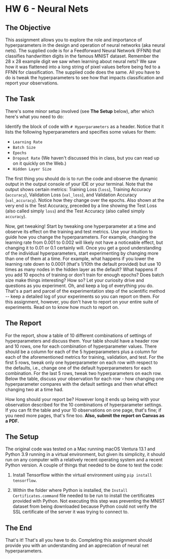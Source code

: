 # HW 6 - Neural Nets


## The Objective

This assignment allows you to explore the role and importance of hyperparameters in the design and operation of neural networks (aka neural nets). The supplied code is for a Feedforward Neural Network (FFNN) that classifies handwritten digits in the famous MNIST dataset. Remember the 28 x 28 example digit we saw when learning about neural nets? We saw how it was flattened into a long string of pixel values before being fed to a FFNN for classification. The supplied code does the same. All you have to do is tweak the hyperparameters to see how that impacts classification and report your observations. 


## The Task

There's some minor setup involved (see **The Setup** below), after which here's what you need to do:

Identify the block of code with `# Hyperparameters` as a header. Notice that it lists the following hyperparameters and specifies some values for them:

* `Learning Rate`
* `Batch Size`
* `Epochs`
* `Dropout Rate` (We haven't discussed this in class, but you can read up on it quickly on the Web.)
* `Hidden Layer Size`

The first thing you should do is to run the code and observe the dynamic output in the output console of your IDE or your terminal. Note that the output shows certain metrics: Training Loss (`loss`), Training Accuracy (`accuracy`), Validation Loss (`val_loss`), and Validation Accuracy (`val_accuracy`). Notice how they change over the epochs. Also shown at the very end is the Test Accuracy, preceded by a line showing the Test Loss (also called simply `loss`) and the Test Accuracy (also called simply `accuracy`).

Now, get tweaking! Start by tweaking one hyperparameter at a time and observe its effect on the training and test metrics. Use your intuition to guide how you change the hyperparameters. For example, changing the learning rate from 0.001 to 0.002 will likely not have a noticeable effect, but changing it to 0.01 or 0.1 certainly will. Once you get a good understanding of the individual hyperparameters, start experimenting by changing more than one of them at a time. For example, what happens if you lower the learning rate down to 0.0001 (that's 1/10th the default provided) but use 10 times as many nodes in the hidden layer as the default? What happens if you add 10 epochs of training or don't train for enough epochs? Does batch size make things interesting? How so? Let your curiosity drive and questions as you experiment. Oh, and keep a log of everything you do. That's a part and parcel of the experimentation step of the scientific method -- keep a detailed log of your experiments so you can report on them. For this assignment, however, you don't have to report on your entire suite of experiments. Read on to know how much to report on.


## The Report

For the report, show a table of 10 different combinations of settings of hyperparameters and discuss them. Your table should have a header row and 10 rows, one for each combination of hyperparameter values. There should be a column for each of the 5 hyperparameters plus a column for each of the aforementioned metrics for training, validation, and test. For the first 5 rows, tweak only one hyperparameter on each row with respect to the defaults, i.e., change one of the default hyperparameters for each combination. For the last 5 rows, tweak two hyperparameters on each row. Below the table, discuss your observation for each row - how changing one hyperparameter compares with the default settings and then what effect changing two at a time had.

How long should your report be? However long it ends up being with your observation described for the 10 combinations of hyperparameter settings. If you can fit the table and your 10 observations on one page, that's fine; if you need more pages, that's fine too. **Also, submit the report on Canvas as a PDF.**


## The Setup

The original code was tested on a Mac running macOS Ventura 13.1 and Python 3.9 running in a virtual environment, but given its simplicity, it should run on any computer with a relatively recent operating system and a recent Python version. A couple of things that needed to be done to test the code:

1. Install Tensorflow within the virtual environment using `pip install tensorflow`.
   
2. Within the folder where Python is installed, the `Install Certificates.command` file needed to be run to install the certificates provided with Python. Not executing this step was preventing the MNIST dataset from being downloaded because Python could not verify the SSL certificate of the server it was trying to connect to.


## The End

That's it! That's all you have to do. Completing this assignment should provide you with an understanding and an appreciation of neural net hyperparameters.
